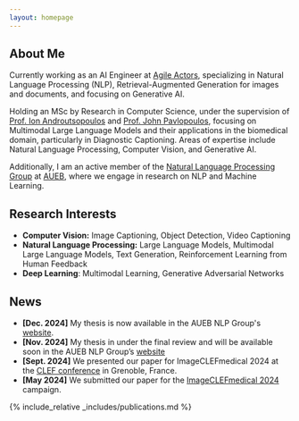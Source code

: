 ```yaml
---
layout: homepage
---
```


## About Me

Currently working as an AI Engineer at  [Agile Actors](https://www.agileactors.com), specializing in Natural Language Processing (NLP), Retrieval-Augmented Generation for images and documents, and focusing on Generative AI.

Holding an MSc by Research in Computer Science, under the supervision of [Prof. Ion Androutsopoulos](https://www2.aueb.gr/users/ion/) and [Prof. John Pavlopoulos](https://ipavlopoulos.github.io/),  focusing on Multimodal Large Language Models and their applications in the biomedical domain, particularly in Diagnostic Captioning. Areas of expertise include Natural Language Processing, Computer Vision, and Generative AI.

Additionally, I am an active member of the [Natural Language Processing Group](http://nlp.cs.aueb.gr/) at [AUEB](https://www.aueb.gr), where we engage in research on NLP and Machine Learning.



## Research Interests

- **Computer Vision:** Image Captioning, Object Detection, Video Captioning
- **Natural Language Processing:** Large Language Models, Multimodal Large Language Models, Text Generation, Reinforcement Learning from Human Feedback
- **Deep Learning**: Multimodal Learning, Generative Adversarial Networks


## News

- **[Dec. 2024]** My thesis is now available in the AUEB NLP Group's [website](http://nlp.cs.aueb.gr/theses.html).
- **[Nov. 2024]** My thesis in under the final review and will be available soon in the AUEB NLP Group’s [website](http://nlp.cs.aueb.gr/theses.html)
- **[Sept. 2024]** We presented our paper for ImageCLEFmedical 2024 at the [CLEF conference](https://clef2024.imag.fr/) in Grenoble, France.
- **[May 2024]** We submitted our paper for the [ImageCLEFmedical 2024](https://www.imageclef.org/2024/medical) campaign.


{% include_relative _includes/publications.md %}


<!-- {% include_relative _includes/services.md %} -->
